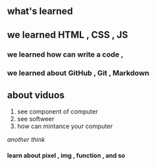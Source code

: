 ## what's learned 
## we learned HTML , CSS , JS 

### we learned how can write a code , 
### we learned about GitHub , Git , Markdown

## about viduos
1. see component of computer 
2. see softweer 
3. how can mintance your computer 

*another think*
#### learn about pixel , img , function , and so 




